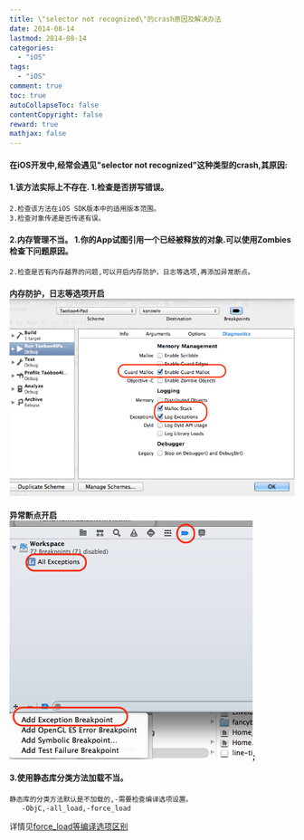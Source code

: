 ```yaml
---
title: \"selector not recognized\"的crash原因及解决办法
date: 2014-08-14
lastmod: 2014-08-14
categories:
  - "iOS"
tags:
  - "iOS"
comment: true
toc: true
autoCollapseToc: false
contentCopyright: false
reward: true
mathjax: false
---
```


#### 在iOS开发中,经常会遇见"selector not recognized"这种类型的crash,其原因:

#### 1.该方法实际上不存在.    1.检查是否拼写错误。
    2.检查该方法在iOS SDK版本中的适用版本范围。
    3.检查对象传递是否传递有误。

#### 2.内存管理不当。    1.你的App试图引用一个已经被释放的对象.可以使用Zombies检查下问题原因。
    2.检查是否有内存越界的问题,可以开启内存防护，日志等选项,再添加异常断点。
    
#### 内存防护，日志等选项开启![image](/images/post/2014-08-14-selector-not-recognized-fix/memory_option.png)

#### 异常断点开启![image](/images/post/2014-08-14-selector-not-recognized-fix/exceptions_breakpoint.png);

#### 3.使用静态库分类方法加载不当。
    静态库的分类方法默认是不加载的,-需要检查编译选项设置。
       -ObjC,-all_load,-force_load 
  
  详情见[force_load等编译选项区别](http://ksnowlv.github.io/blog/2014/08/12/xcode-zhi-forceload/)
   
 
    

